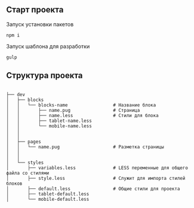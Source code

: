 ## Старт проекта

Запуск установки пакетов

```
npm i
```

Запуск шаблона для разработки

```
gulp
```

## Структура проекта


```

├── dev
│	├── blocks
│	│	└── blocks-name					# Название блока
│	│		├── name.pug				# Страница
│	│		├── name.less				# Стили для блока
│	│		├── tablet-name.less 
│	│		└── mobile-name.less
│	│
│	│
│	├── pages
│	│	└── name.pug  					# Разметка страницы
│	│
│	│
│	└── styles
│		├── variables.less				# LESS переменные для общего файла со стилями
│		├── style.less					# Служит для импорта стилей блоков
│		├── default.less				# Общие стили для проекта
│		├── tablet-default.less
│		└── mobile-default.less

```